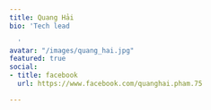 ```yaml
---
title: Quang Hải
bio: 'Tech lead

  '
avatar: "/images/quang_hai.jpg"
featured: true
social:
- title: facebook
  url: https://www.facebook.com/quanghai.pham.75

---
```

